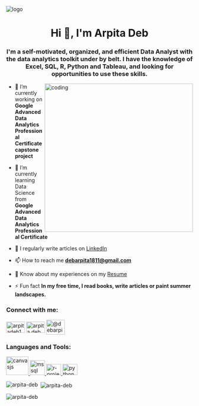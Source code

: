 ![logo](https://www.canva.com/design/DAFpg2Fp16s/gi12xITGVOTGHRihNb_qbw/edit?utm_content=DAFpg2Fp16s&utm_campaign=designshare&utm_medium=link2&utm_source=sharebutton)

<h1 align="center">Hi 👋, I'm Arpita Deb</h1>
<h3 align="center">I'm a self-motivated, organized, and efficient Data Analyst with the data analytics toolkit under by belt. I have the knowledge of Excel, SQL, R, Python and Tableau, and looking for opportunities to use these skills.</h3>

<img align="right" alt="coding" width="400" src="https://cdn.dribbble.com/users/1063314/screenshots/3020974/tdsocial_dribbble.gif">


- 🔭 I’m currently working on **Google Advanced Data Analytics Professional Certificate capstone project**


- 🌱 I’m currently learning Data Science from **Google Advanced Data Analytics Professional Certificate**


- 📝 I regularly write articles on [LinkedIn](LinkedIn)


- 📫 How to reach me **debarpita1811@gmail.com**


- 📄 Know about my experiences on my [Resume](https://docs.google.com/document/d/1fOf2xfGw7xjzlIHUj3xoUWnDDUUVrm3kid0b7Zx4QRM/edit?usp=sharing)


- ⚡ Fun fact **In my free time, I read books, write articles or paint summer landscapes.**

<h3 align="left">Connect with me:</h3>
<p align="left">
<a href="https://linkedin.com/in/arpitadeb1811" target="blank"><img align="center" src="https://myclouddoor.com/wp-content/uploads/2019/11/Linkedin-logo.png" alt="arpitadeb1811" height="30" width="50" /></a>
<a href="https://kaggle.com/arpita deb" target="blank"><img align="center" src="https://cdn4.iconfinder.com/data/icons/logos-and-brands/512/189_Kaggle_logo_logos-1024.png" alt="arpita deb" height="30" width="50" /></a>
<a href="https://medium.com/@debarpita1811" target="blank"><img align="center" src="https://cdn.icon-icons.com/icons2/3041/PNG/512/medium_logo_icon_189223.png" alt="@debarpita1811" height="40" width="50" /></a>
</p>

<h3 align="left">Languages and Tools:</h3>
<p align="left"> <a href="https://www.tableau.com" target="_blank" rel="noreferrer"> <img src="https://dwglogo.com/wp-content/uploads/2016/07/1300px_Tableau_Software_logo-1024x704.png" alt="canvasjs" width="60" height="50"/> </a> <a href="https://www.microsoft.com/en-us/sql-server" target="_blank" rel="noreferrer"> <img src="https://www.svgrepo.com/show/303229/microsoft-sql-server-logo.svg" alt="mssql" width="40" height="40"/> </a> 
<a href="https://www.r-project.org" target="_blank" rel="noreferrer"> <img src="https://i.pinimg.com/736x/8e/0c/51/8e0c51650b8a63f110fa7b09e699e9c4--r-logo-statistics.jpg" alt="r-project" width="40" height="30"/> </a> <a href="https://www.python.org" target="_blank" rel="noreferrer"> <img src="https://images.vexels.com/media/users/3/166477/isolated/preview/9bb722f0e85ddbc1ce0f064534fd2311-python-programming-language-icon-by-vexels.png" alt="python" width="40" height="30"/> </a> </p>

<p><img align="left" src="https://github-readme-stats.vercel.app/api/top-langs?username=arpita-deb&show_icons=true&locale=en&layout=compact" alt="arpita-deb" /></p>

<p>&nbsp;<img align="center" src="https://github-readme-stats.vercel.app/api?username=arpita-deb&show_icons=true&locale=en" alt="arpita-deb" /></p>

<p><img align="center" src="https://github-readme-streak-stats.herokuapp.com/?user=arpita-deb&" alt="arpita-deb" /></p>
